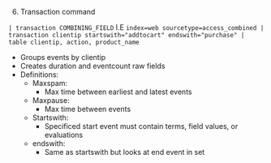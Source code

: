 6. Transaction command

`| transaction COMBINING_FIELD`
I.E `index=web sourcetype=access_combined | transaction clientip startswith="addtocart" endswith="purchase" | table clientip, action, product_name`
- Groups events by clientip
- Creates duration and eventcount raw fields
- Definitions:
	- Maxspam:
		- Max time between earliest and latest events
	- Maxpause:
		- Max time between events
	- Startswith:
		- Specificed start event must contain terms, field values, or evaluations
	- endswith:
		- Same as startswith but looks at end event in set